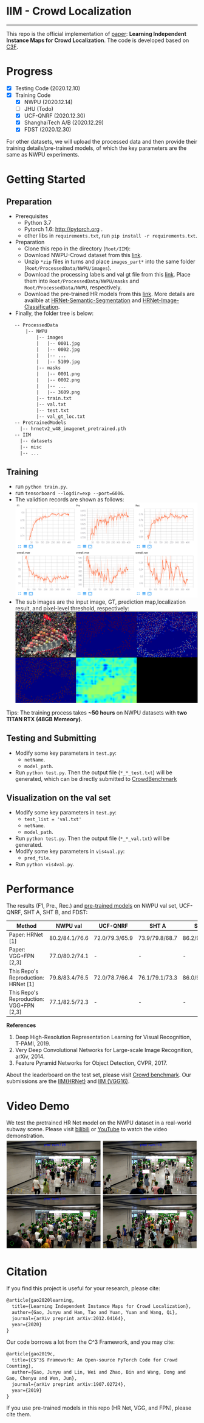 # IIM - Crowd Localization

---

This repo is the official implementation of [paper](https://arxiv.org/abs/2012.04164): **Learning Independent Instance Maps for Crowd Localization**. The code is developed based on [C3F](https://github.com/gjy3035/C-3-Framework). 

# Progress
- [x] Testing Code (2020.12.10)
- [x] Training Code 
  - [x] NWPU (2020.12.14)
  - [ ] JHU (Todo)
  - [x] UCF-QNRF (2020.12.30)
  - [x] ShanghaiTech A/B (2020.12.29)
  - [x] FDST (2020.12.30)

For other datasets, we will upload the processed data and then provide their training details/pre-trained models, of which the key parameters are the same as NWPU experiments.


# Getting Started

## Preparation
- Prerequisites
    - Python 3.7
    - Pytorch 1.6: http://pytorch.org .
    - other libs in ```requirements.txt```, run ```pip install -r requirements.txt```.
-  Preparation
    - Clone this repo in the directory (```Root/IIM```):
    - Download NWPU-Crowd dataset from this [link](https://www.crowdbenchmark.com/nwpucrowd.html). 
    - Unzip ```*zip``` files in turns and place ```images_part*``` into the same folder (```Root/ProcessedData/NWPU/images```). 
    - Download the processing labels and val gt file from this [link](https://mailnwpueducn-my.sharepoint.com/:f:/g/personal/gjy3035_mail_nwpu_edu_cn/EliCeOckaZVBgez6n8ZWvr4BNdwPauFJgbm88MGhHid25w?e=rtogwc). Place them into ```Root/ProcessedData/NWPU/masks``` and ```Root/ProcessedData/NWPU```, respectively.
    - Download the pre-trained HR models from this [link](https://onedrive.live.com/?authkey=%21AKvqI6pBZlifgJk&cid=F7FD0B7F26543CEB&id=F7FD0B7F26543CEB%21116&parId=F7FD0B7F26543CEB%21105&action=locate). More details are availble at [HRNet-Semantic-Segmentation](https://github.com/HRNet/HRNet-Semantic-Segmentation) and  [HRNet-Image-Classification](https://github.com/HRNet/HRNet-Image-Classification).
  - Finally, the folder tree is below:
 ```
    -- ProcessedData
		|-- NWPU
			|-- images
			|   |-- 0001.jpg
			|   |-- 0002.jpg
			|   |-- ...
			|   |-- 5109.jpg
			|-- masks
			|   |-- 0001.png
			|   |-- 0002.png
			|   |-- ...
			|   |-- 3609.png
			|-- train.txt
			|-- val.txt
			|-- test.txt
			|-- val_gt_loc.txt
	-- PretrainedModels
	  |-- hrnetv2_w48_imagenet_pretrained.pth
	-- IIM
	  |-- datasets
	  |-- misc
	  |-- ...
 ```

## Training
- run ```python train.py```.
- run ```tensorboard --logdir=exp --port=6006```.
- The validtion records are shown as follows:
   ![val_curve](./figures/curve.png)
- The sub images are the input image, GT, prediction map,localization result, and pixel-level threshold, respectively:
   ![val_curve](./figures/vis.png)
   
Tips: The training process takes **~50 hours** on NWPU datasets with **two TITAN RTX (48GB Memeory)**. 


## Testing and Submitting

- Modify some key parameters in ```test.py```: 
  - ```netName```.  
  -  ```model_path```.  
- Run ```python test.py```. Then the output file (```*_*_test.txt```) will be generated, which can be directly submitted to [CrowdBenchmark](https://www.crowdbenchmark.com/nwpucrowdloc.html)

## Visualization on the val set
- Modify some key parameters in ```test.py```: 
  - ```test_list = 'val.txt'```
  - ```netName```.  
  -  ```model_path```.  
- Run ```python test.py```. Then the output file (```*_*_val.txt```) will be generated.
- Modify some key parameters in ```vis4val.py```: 
  - ```pred_file```.  
- Run  ```python vis4val.py```. 

# Performance

The results (F1, Pre., Rec.) and [pre-trained models](https://mailnwpueducn-my.sharepoint.com/:f:/g/personal/gjy3035_mail_nwpu_edu_cn/EliCeOckaZVBgez6n8ZWvr4BNdwPauFJgbm88MGhHid25w?e=rtogwc) on NWPU val set, UCF-QNRF, SHT A, SHT B, and FDST:

|   Method   |  NWPU val  |  UCF-QNRF  |  SHT A  |  SHT B  |  FDST |
|------------|-------|-------|--------|--------|--------|
| Paper:  HRNet [1]   | 80.2/84.1/76.6| 72.0/79.3/65.9 |  73.9/79.8/68.7  | 86.2/90.7/82.1  |  95.5/95.3/95.8  |
| Paper:  VGG+FPN [2,3]| 77.0/80.2/74.1 | - | - |   -  | - |
| This Repo's Reproduction:  HRNet [1]   | 79.8/83.4/76.5 |  72.0/78.7/66.4  | 76.1/79.1/73.3 | 86.0/91.5/81.0 | 95.7/96.9 /94.4 |
| This Repo's Reproduction:  VGG+FPN [2,3]| 77.1/82.5/72.3| - | - |  - |


**References**
1. Deep High-Resolution Representation Learning for Visual Recognition, T-PAMI, 2019.
2. Very Deep Convolutional Networks for Large-scale Image Recognition, arXiv, 2014.
3. Feature Pyramid Networks for Object Detection, CVPR, 2017. 

About the leaderboard on the test set, please visit [Crowd benchmark](https://www.crowdbenchmark.com/nwpucrowdloc.html).  Our submissions are the [IIM(HRNet)](https://www.crowdbenchmark.com/resultldetail.html?rid=11) and [IIM (VGG16)](https://www.crowdbenchmark.com/resultldetail.html?rid=10).



# Video Demo

We test the pretrained HR Net model on the NWPU dataset in a real-world subway scene. Please visit [bilibili](https://www.bilibili.com/video/BV1K541157MK) or [YouTube](https://www.youtube.com/watch?v=GqOMgjUkbsI) to watch the video demonstration.
![val_curve](./figures/vid.png)
# Citation
If you find this project is useful for your research, please cite:
```
@article{gao2020learning,
  title={Learning Independent Instance Maps for Crowd Localization},
  author={Gao, Junyu and Han, Tao and Yuan, Yuan and Wang, Qi},
  journal={arXiv preprint arXiv:2012.04164},
  year={2020}
}
```

Our code borrows a lot from the C^3 Framework, and you may cite:
```
@article{gao2019c,
  title={C$^3$ Framework: An Open-source PyTorch Code for Crowd Counting},
  author={Gao, Junyu and Lin, Wei and Zhao, Bin and Wang, Dong and Gao, Chenyu and Wen, Jun},
  journal={arXiv preprint arXiv:1907.02724},
  year={2019}
}
```
If you use pre-trained models in this repo (HR Net, VGG, and FPN), please cite them. 



